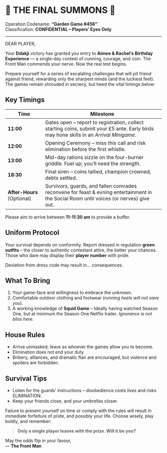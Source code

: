 # 🔺 **THE FINAL SUMMONS** 🔺

Operation Codename: **“Garden Game #456”**  
Classification: **CONFIDENTIAL – Players’ Eyes Only**  

---

DEAR PLAYER,

Your **Ddakji** victory has granted you entry to **Aimee & Rachel’s Birthday Experience** — a single-day contest of cunning, courage, and coin. The Front Man commends your nerve. Now the real test begins.

Prepare yourself for a series of escalating challenges that will pit friend against friend, rewarding only the sharpest minds (and the luckiest feet). The games remain shrouded in secrecy, but heed the vital timings below:

## Key Timings

| Time | Milestone |
|------|-----------|
| **11:00** | Gates open – report to registration, collect starting coins, submit your £5 ante. Early birds may hone skills in an *Arrival Minigame*. |
| **12:00** | Opening Ceremony – miss this call and risk elimination before the first whistle. |
| **13:00** | Mid-day rations sizzle on the four-burner griddle. Fuel up; you’ll need the strength. |
| **18:30** | Final siren – coins tallied, champion crowned, debts settled. |
| **After-Hours** (Optional)| Survivors, guards, and fallen comrades reconvene for feast & evning entertainment in the Social Room until voices (or nerves) give out. |

Please aim to arrive between **11-11:30 am** to provide a buffer.

## Uniform Protocol

Your survival depends on conformity. Report dressed in regulation **green outfits** – the closer to authentic contestant attire, the better your chances. Those who dare may display their **player number** with pride.

Deviation from dress code may result in... consequences. 

## What To Bring

1. Your game-face and willingness to embrace the unknown.
2. Comfortable outdoor clothing and footwear (*running heels will not save you*).
4. A working knowledge of **Squid Game** – Ideally having watched Season One, but at minimum the Season One Netflix trailer. *Ignorance is not bliss here.*

## House Rules

- Arrive unmasked; leave as whoever the games allow you to become.
- Elimination does not end your duty
- Bribery, alliances, and dramatic flair are encouraged, but violence and spoilers are forbidden.

## Survival Tips

- Listen for the guards’ instructions – disobedience costs lives and risks ELIMINATION.
- Keep your friends close, and your umbrellas closer.

Failure to present yourself on time or comply with the rules will result in immediate forfeiture of pride, and possibly your life. Choose wisely, play boldly, and remember:

> **Only a single player leaves with the prize. Will it be you?**

May the odds flip in your favour,  
— **The Front Man** 